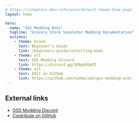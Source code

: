 ```yaml
---
# https://vitepress.dev/reference/default-theme-home-page
layout: home

hero:
  name: "GSS Modding Wiki"
  tagline: "Grocery Store Simulator Modding Documentation"
  actions:
    - theme: brand
      text: Beginner's Guide
      link: /beginners-guide/installing-mods
    - theme: alt
      text: GSS Modding Discord
      link: https://discord.gg/5ENg4XGpPZ
    - theme: alt
      text: Edit on Github
      link: https://github.com/nieboczek/gss-modding-wiki
---
```


<script setup lang="ts">
  import Home from './.vitepress/components/Home.vue';
  import HomeGroup from './.vitepress/components/HomeGroup.vue';
  import HomeItem from './.vitepress/components/HomeItem.vue';
</script>

<Home>
  <!-- Please keep the amount of HomeItems in every group the same -->
  <HomeGroup title="Beginner's Guide">
    <HomeItem name="Installing mods" link="./beginners-guide/installing-mods" />
    <HomeItem name="Configuring mods" link="./beginners-guide/configuring-mods" />
    <HomeItem name="Updating mods" link="./beginners-guide/updating-mods" />
  </HomeGroup>
  <HomeGroup title="Modding">
    <HomeItem name="Lua modding" link="./modding/lua/coding-lua-mod" />
    <HomeItem name="Blueprint modding" link="./modding/blueprint/blueprint-setup" />
    <HomeItem name="Miscellaneous modding" link="./modding/misc/searching-game-files" />
  </HomeGroup>
  <HomeGroup title="Miscellaneous">
    <HomeItem name="Hot reloading" link="./misc/hot-reloading" />
    <HomeItem name="Config types" link="./misc/config-types" />
    <HomeItem />
  </HomeGroup>
</Home>

## External links
- [GSS Modding Discord](https://discord.gg/5ENg4XGpPZ)
- [Contribute on GitHub](https://github.com/nieboczek/gss-modding-wiki)
